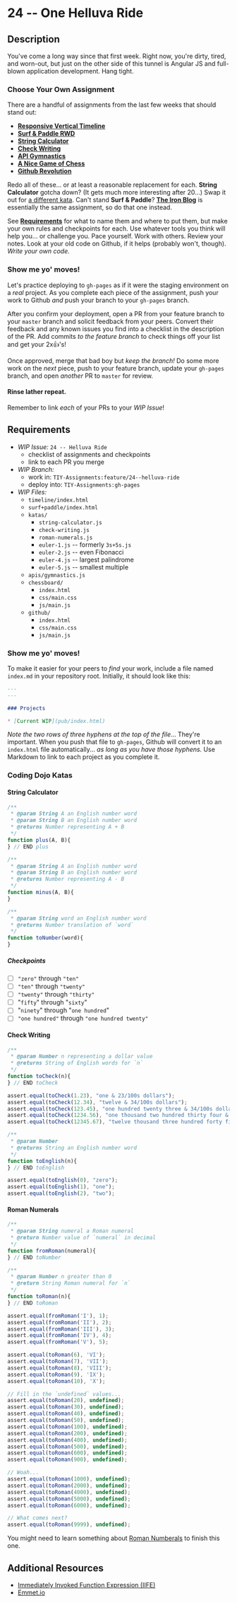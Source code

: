 # 24 -- One Helluva Ride

## Description

You've come a long way since that first week. Right now, you're dirty, tired, and worn-out, but just on the other side of this tunnel is Angular JS and full-blown application development. Hang tight.

### Choose Your Own Assignment

There are a handful of assignments from the last few weeks that should stand out:

* **[Responsive Vertical Timeline](/Assignments/06--Now-With-More-Responsive/README.md)**
* **[Surf & Paddle RWD](/Assignments/08--Surf-and-Paddle-RWD/README.md)**
* **[String Calculator](/Assignments/12--Coding-Dojo-Style/README.md#string-calculator-kata)**
* **[Check Writing](/Assignments/12--Coding-Dojo-Style/README.md#check-writing-kata-lite)**
* **[API Gymnastics](/Assignments/13--Lists%2BDicts/README.md#api-gymnastics)**
* **[A Nice Game of Chess](/Assignments/16--Nice-Game-of-Chess/README.md)**
* **[Github Revolution](/Assignments/20--Github-Revolution/README.md)**

Redo all of these... or at least a reasonable replacement for each. **String Calculator** gotcha down? (It gets much more interesting after 20...) Swap it out for [a different kata](#coding-dojo-katas). Can't stand **Surf & Paddle**? [**The Iron Blog**](/Assignments/08--Surf-and-Paddle-RWD/README.md) is essentially the same assignment, so do that one instead.

See [**Requirements**](#requirements) for what to name them and where to put them, but make your own rules and checkpoints for each. Use whatever tools you think will help you... or challenge you. Pace yourself. Work with others. Review your notes. Look at your old code on Github, if it helps (probably won't, though). _Write your own code._

### Show me yo' moves!

Let's practice deploying to `gh-pages` as if it were the staging environment on a _real_ project. As you complete each piece of the assignment, push your work to Github _and_ push your branch to your `gh-pages` branch.

After you confirm your deployment, open a PR from your feature branch to your `master` branch and solicit feedback from your peers. Convert their feedback and any known issues you find into a checklist in the description of the PR. Add commits _to the feature branch_ to check things off your list and get your 2x:+1:'s!

Once approved, merge that bad boy but _keep the branch!_ Do some more work on the _next_ piece, push to your feature branch, update your `gh-pages` branch, and open _another_ PR to `master` for review.

#### Rinse lather repeat.

Remember to link _each_ of your PRs to your _WIP Issue_!

## Requirements

* _WIP Issue:_ `24 -- Helluva Ride`
  * checklist of assignments and checkpoints
  * link to each PR you merge
* _WIP Branch:_
  * work in: `TIY-Assignments:feature/24--helluva-ride`
  * deploy into: `TIY-Assignments:gh-pages`
* _WIP Files:_
  * `timeline/index.html`
  * `surf+paddle/index.html`
  * `katas/`
    * `string-calculator.js`
    * `check-writing.js`
    * `roman-numerals.js`
    * `euler-1.js` -- formerly `3s+5s.js`
    * `euler-2.js` -- even Fibonacci
    * `euler-4.js` -- largest palindrome
    * `euler-5.js` -- smallest multiple
  * `apis/gymnastics.js`
  * `chessboard/`
    * `index.html`
    * `css/main.css`
    * `js/main.js`
  * `github/`
    * `index.html`
    * `css/main.css`
    * `js/main.js`

### Show me yo' moves!

To make it easier for your peers to _find_ your work, include a file named `index.md` in your repository root. Initially, it should look like this:

```markdown
---
---

### Projects

* [Current WIP](pub/index.html)
```

_Note the two rows of three hyphens at the top of the file_... They're important. When you push that file to `gh-pages`, Github will convert it to an `index.html` file automatically... _as long as you have those hyphens._ Use Markdown to link to each project as you complete it.

### Coding Dojo Katas

#### String Calculator

```javascript
/**
 * @param String A an English number word
 * @param String B an English number word
 * @returns Number representing A + B
 */
function plus(A, B){
} // END plus

/**
 * @param String A an English number word
 * @param String B an English number word
 * @returns Number representing A - B
 */
function minus(A, B){
}

/**
 * @param String word an English number word
 * @returns Number translation of `word`
 */
function toNumber(word){
}
```

##### Checkpoints

* [ ] `"zero"` through `"ten"`
* [ ] `"ten"` through `"twenty"`
* [ ] `"twenty"` through `"thirty"`
* [ ] "`fifty`" through "`sixty`"
* [ ] "`ninety`" through "`one hundred`"
* [ ] `"one hundred"` through `"one hundred twenty"`

#### Check Writing

```javascript
/**
 * @param Number n representing a dollar value
 * @returns String of English words for `n`
 */
function toCheck(n){
} // END toCheck

assert.equal(toCheck(1.23), "one & 23/100s dollars");
assert.equal(toCheck(12.34), "twelve & 34/100s dollars");
assert.equal(toCheck(123.45), "one hundred twenty three & 34/100s dollars");
assert.equal(toCheck(1234.56), "one thousand two hundred thirty four & 56/100s dollars");
assert.equal(toCheck(12345.67), "twelve thousand three hundred forty five & 67/100s dollars");

/**
 * @param Number
 * @returns String an English number word
 */
function toEnglish(n){
} // END toEnglish

assert.equal(toEnglish(0), "zero");
assert.equal(toEnglish(1), "one");
assert.equal(toEnglish(2), "two");
```

#### Roman Numerals

```javascript
/**
 * @param String numeral a Roman numeral
 * @return Number value of `numeral` in decimal
 */
function fromRoman(numeral){
} // END toNumber

/**
 * @param Number n greater than 0
 * @return String Roman numeral for `n`
 */
function toRoman(n){
} // END toRoman

assert.equal(fromRoman('I'), 1);
assert.equal(fromRoman('II'), 2);
assert.equal(fromRoman('III'), 3);
assert.equal(fromRoman('IV'), 4);
assert.equal(fromRoman('V'), 5);

assert.equal(toRoman(6), 'VI');
assert.equal(toRoman(7), 'VII');
assert.equal(toRoman(8), 'VIII');
assert.equal(toRoman(9), 'IX');
assert.equal(toRoman(10), 'X');

// Fill in the `undefined` values...
assert.equal(toRoman(20), undefined);
assert.equal(toRoman(30), undefined);
assert.equal(toRoman(40), undefined);
assert.equal(toRoman(50), undefined);
assert.equal(toRoman(100), undefined);
assert.equal(toRoman(200), undefined);
assert.equal(toRoman(400), undefined);
assert.equal(toRoman(500), undefined);
assert.equal(toRoman(600), undefined);
assert.equal(toRoman(900), undefined);

// Woah...
assert.equal(toRoman(1000), undefined);
assert.equal(toRoman(2000), undefined);
assert.equal(toRoman(4000), undefined);
assert.equal(toRoman(5000), undefined);
assert.equal(toRoman(6000), undefined);

// What comes next?
assert.equal(toRoman(9999), undefined);
```

You might need to learn something about [Roman Numberals](http://en.wikipedia.org/wiki/Roman_numerals) to finish this one.

## Additional Resources

* [Immediately Invoked Function Expression (IIFE)](http://en.wikipedia.org/wiki/Immediately-invoked_function_expression)
* [Emmet.io](http://emmet.io/)
